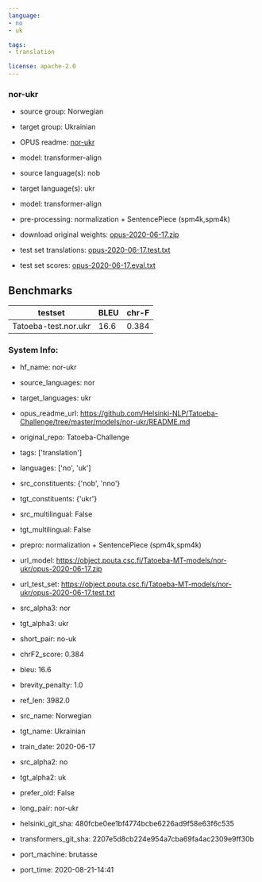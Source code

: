 ```yaml
---
language: 
- no
- uk

tags:
- translation

license: apache-2.0
---
```


### nor-ukr

* source group: Norwegian 
* target group: Ukrainian 
*  OPUS readme: [nor-ukr](https://github.com/Helsinki-NLP/Tatoeba-Challenge/tree/master/models/nor-ukr/README.md)

*  model: transformer-align
* source language(s): nob
* target language(s): ukr
* model: transformer-align
* pre-processing: normalization + SentencePiece (spm4k,spm4k)
* download original weights: [opus-2020-06-17.zip](https://object.pouta.csc.fi/Tatoeba-MT-models/nor-ukr/opus-2020-06-17.zip)
* test set translations: [opus-2020-06-17.test.txt](https://object.pouta.csc.fi/Tatoeba-MT-models/nor-ukr/opus-2020-06-17.test.txt)
* test set scores: [opus-2020-06-17.eval.txt](https://object.pouta.csc.fi/Tatoeba-MT-models/nor-ukr/opus-2020-06-17.eval.txt)

## Benchmarks

| testset               | BLEU  | chr-F |
|-----------------------|-------|-------|
| Tatoeba-test.nor.ukr 	| 16.6 	| 0.384 |


### System Info: 
- hf_name: nor-ukr

- source_languages: nor

- target_languages: ukr

- opus_readme_url: https://github.com/Helsinki-NLP/Tatoeba-Challenge/tree/master/models/nor-ukr/README.md

- original_repo: Tatoeba-Challenge

- tags: ['translation']

- languages: ['no', 'uk']

- src_constituents: {'nob', 'nno'}

- tgt_constituents: {'ukr'}

- src_multilingual: False

- tgt_multilingual: False

- prepro:  normalization + SentencePiece (spm4k,spm4k)

- url_model: https://object.pouta.csc.fi/Tatoeba-MT-models/nor-ukr/opus-2020-06-17.zip

- url_test_set: https://object.pouta.csc.fi/Tatoeba-MT-models/nor-ukr/opus-2020-06-17.test.txt

- src_alpha3: nor

- tgt_alpha3: ukr

- short_pair: no-uk

- chrF2_score: 0.384

- bleu: 16.6

- brevity_penalty: 1.0

- ref_len: 3982.0

- src_name: Norwegian

- tgt_name: Ukrainian

- train_date: 2020-06-17

- src_alpha2: no

- tgt_alpha2: uk

- prefer_old: False

- long_pair: nor-ukr

- helsinki_git_sha: 480fcbe0ee1bf4774bcbe6226ad9f58e63f6c535

- transformers_git_sha: 2207e5d8cb224e954a7cba69fa4ac2309e9ff30b

- port_machine: brutasse

- port_time: 2020-08-21-14:41